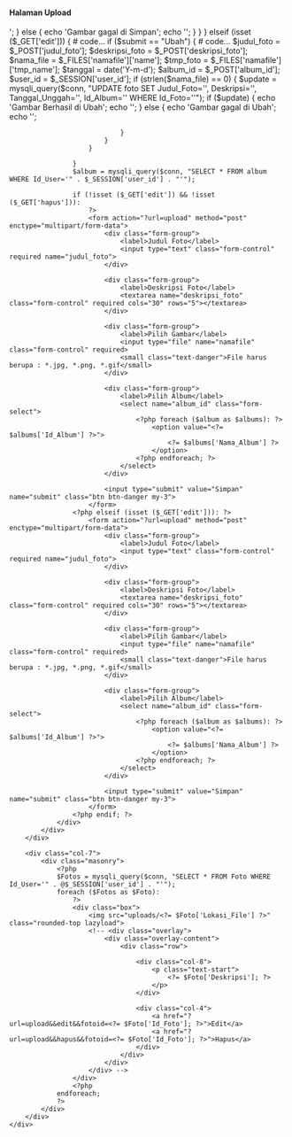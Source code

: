 <div class="container mt-5">
    <div class="row">
        <div class="col-5">
            <div class="card">
                <div class="card-body">
                    <h4>Halaman Upload</h4>
                    <?php
                    if (isset ($_POST['submit'])) {
                        $submit = $_POST['submit'];
                        if ($submit == 'Simpan') {
                            # code...
                            $judul_foto = $_POST['judul_foto'];
                            $deskripsi_foto = $_POST['deskripsi_foto'];
                            $nama_file = $_FILES['namafile']['name'];
                            $tmp_foto = $_FILES['namafile']['tmp_name'];
                            $tanggal = date('Y-m-d');
                            $album_id = $_POST['album_id'];
                            $user_id = $_SESSION['user_id'];
                            if (move_uploaded_file($tmp_foto, 'uploads/' . $nama_file)) {
                                # code...
                                $insert = mysqli_query($conn, "INSERT INTO foto VALUES('','$judul_foto','$deskripsi_foto','$tanggal','$nama_file','$album_id','$user_id')");
                                echo 'Gambar Berhasil di Simpan';
                                echo '<meta http-equiv="refresh" content="0.8; url=?url=upload">';
                            } else {
                                echo 'Gambar gagal di Simpan';
                                echo '<meta http-equiv="refresh" content="0.8; url=?url=upload">';
                            }
                        }
                    } elseif (isset ($_GET['edit'])) {
                        # code...
                        if ($submit == "Ubah") {
                            # code...
                            $judul_foto = $_POST['judul_foto'];
                            $deskripsi_foto = $_POST['deskripsi_foto'];
                            $nama_file = $_FILES['namafile']['name'];
                            $tmp_foto = $_FILES['namafile']['tmp_name'];
                            $tanggal = date('Y-m-d');
                            $album_id = $_POST['album_id'];
                            $user_id = $_SESSION['user_id'];
                            if (strlen($nama_file) == 0) {
                                $update = mysqli_query($conn, "UPDATE foto SET Judul_Foto='', Deskripsi='', Tanggal_Unggah='', Id_Album='' WHERE Id_Foto=''");
                                if ($update) {
                                    echo 'Gambar Berhasil di Ubah';
                                    echo '<meta http-equiv="refresh" content="0.8; url=?url=upload">';
                                } else {
                                    echo 'Gambar gagal di Ubah';
                                    echo '<meta http-equiv="refresh" content="0.8; url=?url=upload">';

                                }
                            }
                        }

                    }
                    $album = mysqli_query($conn, "SELECT * FROM album WHERE Id_User='" . $_SESSION['user_id'] . "'");

                    if (!isset ($_GET['edit']) && !isset ($_GET['hapus'])):
                        ?>
                        <form action="?url=upload" method="post" enctype="multipart/form-data">
                            <div class="form-group">
                                <label>Judul Foto</label>
                                <input type="text" class="form-control" required name="judul_foto">
                            </div>

                            <div class="form-group">
                                <label>Deskripsi Foto</label>
                                <textarea name="deskripsi_foto" class="form-control" required cols="30" rows="5"></textarea>
                            </div>

                            <div class="form-group">
                                <label>Pilih Gambar</label>
                                <input type="file" name="namafile" class="form-control" required>
                                <small class="text-danger">File harus berupa : *.jpg, *.png, *.gif</small>
                            </div>

                            <div class="form-group">
                                <label>Pilih Album</label>
                                <select name="album_id" class="form-select">
                                    <?php foreach ($album as $albums): ?>
                                        <option value="<?= $albums['Id_Album'] ?>">
                                            <?= $albums['Nama_Album'] ?>
                                        </option>
                                    <?php endforeach; ?>
                                </select>
                            </div>

                            <input type="submit" value="Simpan" name="submit" class="btn btn-danger my-3">
                        </form>
                    <?php elseif (isset ($_GET['edit'])): ?>
                        <form action="?url=upload" method="post" enctype="multipart/form-data">
                            <div class="form-group">
                                <label>Judul Foto</label>
                                <input type="text" class="form-control" required name="judul_foto">
                            </div>

                            <div class="form-group">
                                <label>Deskripsi Foto</label>
                                <textarea name="deskripsi_foto" class="form-control" required cols="30" rows="5"></textarea>
                            </div>

                            <div class="form-group">
                                <label>Pilih Gambar</label>
                                <input type="file" name="namafile" class="form-control" required>
                                <small class="text-danger">File harus berupa : *.jpg, *.png, *.gif</small>
                            </div>

                            <div class="form-group">
                                <label>Pilih Album</label>
                                <select name="album_id" class="form-select">
                                    <?php foreach ($album as $albums): ?>
                                        <option value="<?= $albums['Id_Album'] ?>">
                                            <?= $albums['Nama_Album'] ?>
                                        </option>
                                    <?php endforeach; ?>
                                </select>
                            </div>

                            <input type="submit" value="Simpan" name="submit" class="btn btn-danger my-3">
                        </form>
                    <?php endif; ?>
                </div>
            </div>
        </div>

        <div class="col-7">
            <div class="masonry">
                <?php
                $Fotos = mysqli_query($conn, "SELECT * FROM Foto WHERE Id_User='" . @$_SESSION['user_id'] . "'");
                foreach ($Fotos as $Foto):
                    ?>
                    <div class="box">
                        <img src="uploads/<?= $Foto['Lokasi_File'] ?>" class="rounded-top lazyload">
                        <!-- <div class="overlay">
                            <div class="overlay-content">
                                <div class="row">

                                    <div class="col-8">
                                        <p class="text-start">
                                            <?= $Foto['Deskripsi']; ?>
                                        </p>
                                    </div>

                                    <div class="col-4">
                                        <a href="?url=upload&&edit&&fotoid=<?= $Foto['Id_Foto']; ?>">Edit</a>
                                        <a href="?url=upload&&hapus&&fotoid=<?= $Foto['Id_Foto']; ?>">Hapus</a>
                                    </div>
                                </div>
                            </div>
                        </div> -->
                    </div>
                    <?php
                endforeach;
                ?>
            </div>
        </div>
    </div>
</div>